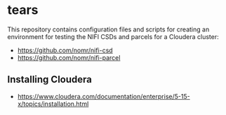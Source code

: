 # tears

This repository contains configuration files and scripts for creating an environment for testing the NIFI CSDs and parcels for a Cloudera cluster:
* https://github.com/nomr/nifi-csd
* https://github.com/nomr/nifi-parcel

## Installing Cloudera
* https://www.cloudera.com/documentation/enterprise/5-15-x/topics/installation.html
